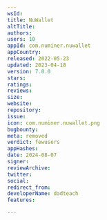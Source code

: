 ```yaml
---
wsId: 
title: NuWallet
altTitle: 
authors: 
users: 10
appId: com.numiner.nuwallet
appCountry: 
released: 2022-05-23
updated: 2023-04-18
version: 7.0.0
stars: 
ratings: 
reviews: 
size: 
website: 
repository: 
issue: 
icon: com.numiner.nuwallet.png
bugbounty: 
meta: removed
verdict: fewusers
appHashes: 
date: 2024-08-07
signer: 
reviewArchive: 
twitter: 
social: 
redirect_from: 
developerName: dadteach
features: 

---
```


